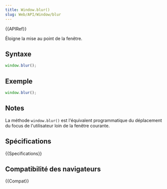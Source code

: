 ```yaml
---
title: Window.blur()
slug: Web/API/Window/blur
---
```


{{APIRef}}

Éloigne la mise au point de la fenêtre.

## Syntaxe

```js
window.blur();
```

## Exemple

```js
window.blur();
```

## Notes

La méthode `window.blur()` est l'équivalent programmatique du déplacement du focus de l'utilisateur loin de la fenêtre courante.

## Spécifications

{{Specifications}}

## Compatibilité des navigateurs

{{Compat}}
